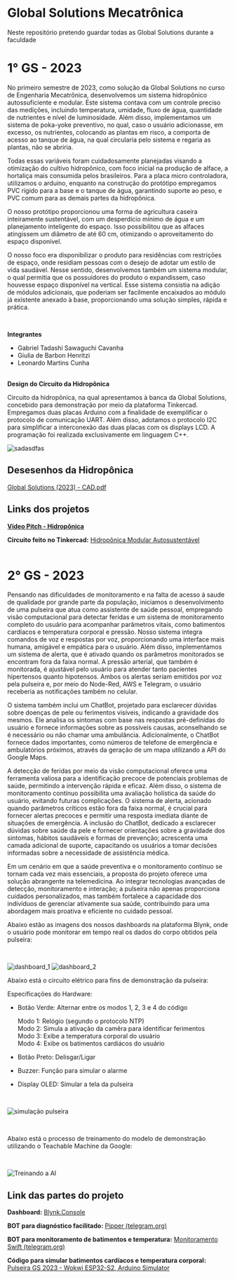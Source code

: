 # Global Solutions Mecatrônica

Neste repositório pretendo guardar todas as Global Solutions durante a faculdade


# 1° GS - 2023 

<p>No primeiro semestre de 2023, como solução da Global Solutions no curso de Engenharia Mecatrônica, desenvolvemos um sistema hidropônico autossuficiente e modular. Este sistema contava com um controle preciso das medições, incluindo temperatura, umidade, fluxo de água, quantidade de nutrientes e nível de luminosidade. Além disso, implementamos um sistema de poka-yoke preventivo, no qual, caso o usuário adicionasse, em excesso, os nutrientes, colocando as plantas em risco, a comporta de acesso ao tanque de água, na qual circularia pelo sistema e regaria as plantas, não se abriria.</p>

<p>Todas essas variáveis foram cuidadosamente planejadas visando a otimização do cultivo hidropônico, com foco inicial na produção de alface, a hortaliça mais consumida pelos brasileiros. Para a placa micro controladora, utilizamos o arduino, enquanto na construção do protótipo empregamos PVC rígido para a base e o tanque de água, garantindo suporte ao peso, e PVC comum para as demais partes da hidropônica.</p>
<p>O nosso protótipo proporcionou uma forma de agricultura caseira inteiramente sustentável, com um desperdício mínimo de água e um planejamento inteligente do espaço. Isso possibilitou que as alfaces atingissem um diâmetro de até 60 cm, otimizando o aproveitamento do espaço disponível.</p>

<p>O nosso foco era disponibilizar o produto para residências com restrições de espaço, onde residiam pessoas com o desejo de adotar um estilo de vida saudável. Nesse sentido, desenvolvemos também um sistema modular, o qual permitia que os possuidores do produto o expandissem, caso houvesse espaço disponível na vertical. Esse sistema consistia na adição de módulos adicionais, que poderiam ser facilmente encaixados ao módulo já existente anexado à base, proporcionando uma solução simples, rápida e prática.</p>
<br>
<strong><p>Integrantes</p></strong>
<ul>
<li>Gabriel Tadashi Sawaguchi Cavanha</li>
<li>Giulia de Barbon Henritzi</li>
<li>Leonardo Martins Cunha</li>
</ul>
<br>
<strong>Design do Circuito da Hidropônica</strong>
<p>Circuito da hidropônica, na qual apresentamos à banca da Global Solutions, concebido para demonstração por meio da plataforma Tinkercad. Empregamos duas placas Arduino com a finalidade de exemplificar o protocolo de comunicação UART. Além disso, adotamos o protocolo I2C para simplificar a interconexão das duas placas com os displays LCD. A programação foi realizada exclusivamente em linguagem C++.</p>

![sadasdfas](https://github.com/le0nardomartins/Global-Solutions-Meca/assets/98195508/e4d779ad-7d84-491b-b2e6-2765e7754059)
<br>

## Desesenhos da Hidropônica
[Global Solutions (2023) - CAD.pdf](https://github.com/le0nardomartins/Global-Solutions-Meca/files/13404530/Global.Solutions.2023.-.CAD.pdf)
<br>

## Links dos projetos 
**[Vídeo Pitch - Hidropônica](https://www.youtube.com/watch?v=skKprIFtSKE)**
<br>

**Circuito feito no Tinkercad:**
[Hidropônica Modular Autosustentável](https://www.tinkercad.com/things/deKLxw0SsRG-global-solutions-2023-hidroponica)
<br>
<br>

# 2° GS - 2023

<p> Pensando nas dificuldades de monitoramento e na falta de acesso á saude de qualidade por grande parte da população, iniciamos o desenvolvimento de uma pulseira que atua como assistente de saúde pessoal, empregando visão computacional para detectar feridas e um sistema de monitoramento completo do usuário para acompanhar parâmetros vitais, como batimentos cardíacos e temperatura corporal e pressão. Nosso sistema integra comandos de voz e respostas por voz, proporcionando uma interface mais humana, amigável e empática para o usuário.
Além disso, implementamos um sistema de alerta, que é ativado quando os parâmetros monitorados se encontram fora da faixa normal. A pressão arterial, que também é monitorada, é ajustável pelo usuário para atender tanto pacientes hipertensos quanto hipotensos. Ambos os alertas seriam emitidos por voz pela pulseira e, por meio do Node-Red, AWS e Telegram, o usuário receberia as notificações também no celular. <br> </p>

<p> O sistema também inclui um ChatBot, projetado para esclarecer dúvidas sobre doenças de pele ou ferimentos visíveis, indicando a gravidade dos mesmos. Ele analisa os sintomas com base nas respostas pré-definidas do usuário e fornece informações sobre as possíveis causas, aconselhando se é necessário ou não chamar uma ambulância. Adicionalmente, o ChatBot fornece dados importantes, como números de telefone de emergência e ambulatórios próximos, através da geração de um mapa utilizando a API do Google Maps. <br></p>

<p> A detecção de feridas por meio da visão computacional oferece uma ferramenta valiosa para a identificação precoce de potenciais problemas de saúde, permitindo a intervenção rápida e eficaz. Além disso, o sistema de monitoramento contínuo possibilita uma avaliação holística da saúde do usuário, evitando futuras complicações.
O sistema de alerta, acionado quando parâmetros críticos estão fora da faixa normal, é crucial para fornecer alertas precoces e permitir uma resposta imediata diante de situações de emergência. A inclusão do ChatBot, dedicado a esclarecer dúvidas sobre saúde da pele e fornecer orientações sobre a gravidade dos sintomas, hábitos saudáveis e formas de prevenção; acrescenta uma camada adicional de suporte, capacitando os usuários a tomar decisões informadas sobre a necessidade de assistência médica.<br></p>

<p>Em um cenário em que a saúde preventiva e o monitoramento contínuo se tornam cada vez mais essenciais, a proposta do projeto oferece uma solução abrangente na telemedicina. Ao integrar tecnologias avançadas de detecção, monitoramento e interação; a pulseira não apenas proporciona cuidados personalizados, mas também fortalece a capacidade dos indivíduos de gerenciar ativamente sua saúde, contribuindo para uma abordagem mais proativa e eficiente no cuidado pessoal. </p>

<p>Abaixo estão as imagens dos nossos dashboards na plataforma Blynk, onde o usuário pode monitorar em tempo real os dados do corpo obtidos pela pulseira:</p>
<br>

![dashboard_1](https://github.com/le0nardomartins/Global-Solutions-Meca/assets/98195508/922e47f4-7114-4015-89ac-3d53754fea3d)
![dashboard_2](https://github.com/le0nardomartins/Global-Solutions-Meca/assets/98195508/6c9bd4af-254f-4cca-82af-b54fdc025fb4)
<br>
<p>Abaixo está o circuito elétrico para fins de demonstração da pulseira:</p>
<p>Especificações do Hardware:</p>
<ul>
<li>
  <p>Botão Verde: Alternar entre os modos 1, 2, 3 e 4 do código</p>
    <p>
      Modo 1: Relógio (segundo o protocolo NTP) <br>
      Modo 2: Simula a ativação da camêra para identificar ferimentos <br>
      Modo 3: Exibe a temperatura corporal do usuário <br>
      Modo 4: Exibe os batimentos cardiácos do usuário <br>
    </p>
</li>
<li><p>Botão Preto: Delisgar/Ligar</p></li>
<li><p>Buzzer: Função para simular o alarme</p></li>
<li><p>Display OLED: Simular a tela da pulseira</p></li>
</ul>
<br>

![simulação pulseira](https://github.com/le0nardomartins/Global-Solutions-Meca/assets/98195508/c326f49d-a3df-457e-aa09-4303f5862465)

<br>
<p>Abaixo está o processo de treinamento do modelo de demonstração utilizando o Teachable Machine da Google:</p>
<br>

![Treinando a AI](https://github.com/le0nardomartins/Global-Solutions-Meca/assets/98195508/fbaff1bb-2e91-4579-9cad-f5a9f8bf9c6e)

## Link das partes do projeto 

**Dashboard:**
[Blynk.Console](https://blynk.cloud/dashboard/124086/global/filter/838741/organization/124086/devices/480543/dashboard)

**BOT para diagnóstico facilitado:**
[Pipper (telegram.org)](https://web.telegram.org/a/#6820946733)

**BOT para monitoramento de batimentos e temperatura:**
[Monitoramento Swift (telegram.org)](https://web.telegram.org/a/#6977331128)

**Código para simular batimentos cardíacos e temperatura corporal:**
[Pulseira GS 2023 - Wokwi ESP32-S2, Arduino Simulator](https://wokwi.com/projects/381115733791622145)
<br>
<br>
